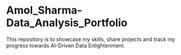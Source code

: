 # Amol_Sharma-Data_Analysis_Portfolio
This repository is to showcase my skills, share projects and track my progress towards AI-Driven Data Enlightenment.
